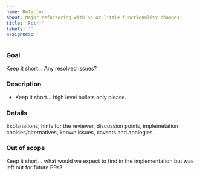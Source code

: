 ```yaml
---
name: Refactor
about: Major refactoring with no or little functionality changes.
title: 'Fctr:'
labels: ''
assignees: ''
---
```

### Goal
Keep it short... Any resolved issues?
 
### Description
* Keep it short... high level bullets only please.

### Details
Explanations, hints for the reviewer, discussion points, implemetation choices/alternatives, known issues, caveats and apologies

### Out of scope
Keep it short... what would we expect to find in the implementation but was left out for future PRs?
